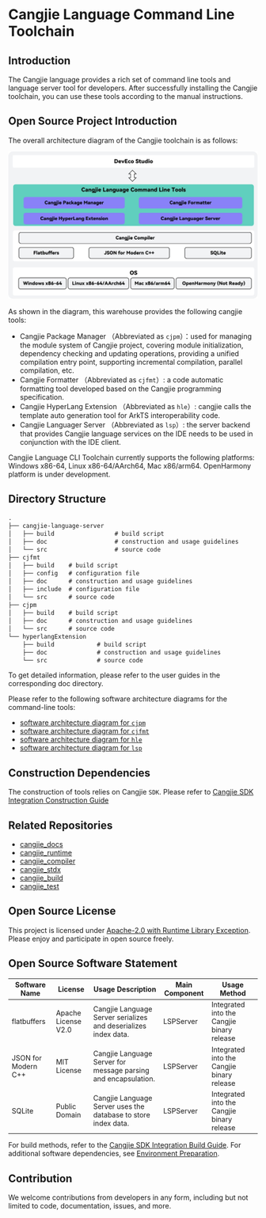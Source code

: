# Cangjie Language Command Line Toolchain

## Introduction

The Cangjie language provides a rich set of command line tools and language server tool for developers. After successfully installing the Cangjie toolchain, you can use these tools according to the manual instructions.

## Open Source Project Introduction

The overall architecture diagram of the Cangjie toolchain is as follows:

![The overall architecture diagram of the Cangjie toolchain](./figures/tools-architecture.jpg)

As shown in the diagram, this warehouse provides the following cangjie tools:

- Cangjie Package Manager （Abbreviated as `cjpm`）：used for managing the module system of Cangjie project, covering module initialization, dependency checking and updating operations, providing a unified compilation entry point, supporting incremental compilation, parallel compilation, etc.
- Cangjie Formatter （Abbreviated as `cjfmt`）: a code automatic formatting tool developed based on the Cangjie programming specification.
- Cangjie HyperLang Extension （Abbreviated as `hle`）: cangjie calls the template auto generation tool for ArkTS interoperability code.
- Cangjie Languager Server （Abbreviated as `lsp`）: the server backend that provides Cangjie language services on the IDE needs to be used in conjunction with the IDE client.

Cangjie Language CLI Toolchain currently supports the following platforms: Windows x86-64, Linux x86-64/AArch64, Mac x86/arm64. OpenHarmony platform is under development.

## Directory Structure

```
.
├── cangjie-language-server
│   ├── build                 # build script
│   ├── doc                   # construction and usage guidelines
│   └── src                   # source code
├── cjfmt
│   ├── build    # build script
│   ├── config   # configuration file
│   ├── doc      # construction and usage guidelines
│   ├── include  # configuration file
│   └── src      # source code
├── cjpm
│   ├── build    # build script
│   ├── doc      # construction and usage guidelines
│   └── src      # source code
└── hyperlangExtension
    ├── build            # build script
    ├── doc              # construction and usage guidelines
    └── src              # source code
```

To get detailed information, please refer to the user guides in the corresponding doc directory.

Please refer to the following software architecture diagrams for the command-line tools:	

- [software architecture diagram for `cjpm`](./cjpm/doc/developer_guide.md#开源项目介绍)	
- [software architecture diagram for `cjfmt`](./cjfmt/doc/developer_guide.md#开源项目介绍)	
- [software architecture diagram for `hle`](./hyperlangExtension/doc/developer_guide.md#开源项目介绍)	
- [software architecture diagram for `lsp`](./cangjie-language-server/doc/developer_guide.md#开源项目介绍)

## Construction Dependencies

The construction of tools relies on Cangjie `SDK`. Please refer to [Cangjie SDK Integration Construction Guide](https://gitcode.com/Cangjie/cangjie_build/blob/dev/README.md)

## Related Repositories

- [cangjie_docs](https://gitcode.com/Cangjie/cangjie_docs/tree/main/docs/dev-guide)
- [cangjie_runtime](https://gitcode.com/openharmony-sig/third_party_cangjie_runtime)
- [cangjie_compiler](https://gitcode.com/openharmony-sig/third_party_cangjie_compiler)
- [cangjie_stdx](https://gitcode.com/openharmony-sig/third_party_cangjie_stdx)
- [cangjie_build](https://gitcode.com/Cangjie/cangjie_build)
- [cangjie_test](https://gitcode.com/Cangjie/cangjie_test)

## Open Source License

This project is licensed under [Apache-2.0 with Runtime Library Exception](./LICENSE). Please enjoy and participate in open source freely.

## Open Source Software Statement

| Software Name        | License             | Usage Description                                               | Main Component | Usage Method                               |
|----------------------|---------------------|-----------------------------------------------------------------|----------------|--------------------------------------------|
| flatbuffers          | Apache License V2.0 | Cangjie Language Server serializes and deserializes index data. | LSPServer      | Integrated into the Cangjie binary release |
| JSON for Modern C++  | MIT License         | Cangjie Language Server for message parsing and encapsulation.  | LSPServer      | Integrated into the Cangjie binary release |
| SQLite               | Public Domain       | Cangjie Language Server uses the database to store index data.  | LSPServer      | Integrated into the Cangjie binary release |

For build methods, refer to the [Cangjie SDK Integration Build Guide](). For additional software dependencies, see [Environment Preparation]().

## Contribution

We welcome contributions from developers in any form, including but not limited to code, documentation, issues, and more.